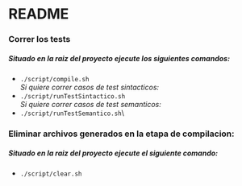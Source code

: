 # README #

### Correr los tests ###
##### Situado en la raiz del proyecto ejecute los siguientes comandos: #####
* `./script/compile.sh`\
*Si quiere correr casos de test sintacticos:*
* `./script/runTestSintactico.sh`\
*Si quiere correr casos de test semanticos:*
* `./script/runTestSemantico.sh`\

### Eliminar archivos generados en la etapa de compilacion: ###
##### Situado en la raiz del proyecto ejecute el siguiente comando: #####
* `./script/clear.sh`
